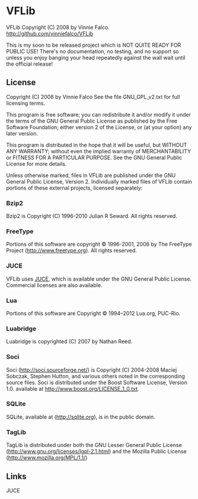 # VFLib

VFLib Copyright (C) 2008 by Vinnie Falco. http://github.com/vinniefalco/VFLib

This is my soon to be released project which is NOT QUITE READY FOR PUBLIC USE!
There's no documentation, no testing, and no support so unless you enjoy
banging your head repeatedly against the wall wait until the official release!

## License

Copyright (C) 2008 by Vinnie Falco
See the file GNU_GPL_v2.txt for full licensing terms.

This program is free software; you can redistribute it and/or modify it under
the terms of the GNU General Public License as published by the Free Software
Foundation; either version 2 of the License, or (at your option) any later
version.

This program is distributed in the hope that it will be useful, but WITHOUT ANY
WARRANTY; without even the implied warranty of MERCHANTABILITY or FITNESS FOR A
PARTICULAR PURPOSE.  See the GNU General Public License for more details.

Unless otherwise marked, files in VFLib are published under the GNU General
Public License, Version 2. Individually marked files of VFLib contain portions
of these external projects, licensed separately:

### Bzip2

Bzip2 is Copyright (C) 1996-2010 Julian R Seward. All rights reserved.

### FreeType

Portions of this software are copyright © 1996-2001, 2006 by The FreeType
Project (http://www.freetype.org). All rights reserved.

### JUCE

VFLib uses [JUCE][1], which is available under the GNU General Public License.
Commercial licenses are also available.

### Lua

Portions of this software are Copyright © 1994–2012 Lua.org, PUC-Rio.

### Luabridge

Luabridge is copyrighted (C) 2007 by Nathan Reed.

### Soci

Soci (http://soci.sourceforge.net/) is Copyright (C) 2004-2008 Maciej Sobczak,
Stephen Hutton, and various others noted in the corresponding source files.
Soci is distributed under the Boost Software License, Version 1.0. available
at http://www.boost.org/LICENSE_1_0.txt.

### SQLite

SQLite, available at (http://sqlite.org), is in the public domain.

### TagLib

TagLib is distributed under both the GNU Lesser General Public License
(http://www.gnu.org/licenses/lgpl-2.1.html) and the Mozilla Public License
(http://www.mozilla.org/MPL/1.1/)

## Links

JUCE


[1]: http://rawmaterialsoftware.com/		"Raw Material Software (JUCE)"
